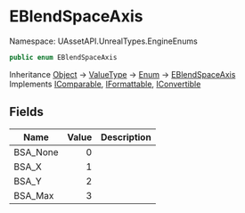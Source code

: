 # EBlendSpaceAxis

Namespace: UAssetAPI.UnrealTypes.EngineEnums

```csharp
public enum EBlendSpaceAxis
```

Inheritance [Object](https://docs.microsoft.com/en-us/dotnet/api/system.object) → [ValueType](https://docs.microsoft.com/en-us/dotnet/api/system.valuetype) → [Enum](https://docs.microsoft.com/en-us/dotnet/api/system.enum) → [EBlendSpaceAxis](./uassetapi.unrealtypes.engineenums.eblendspaceaxis.md)<br>
Implements [IComparable](https://docs.microsoft.com/en-us/dotnet/api/system.icomparable), [IFormattable](https://docs.microsoft.com/en-us/dotnet/api/system.iformattable), [IConvertible](https://docs.microsoft.com/en-us/dotnet/api/system.iconvertible)

## Fields

| Name | Value | Description |
| --- | --: | --- |
| BSA_None | 0 |  |
| BSA_X | 1 |  |
| BSA_Y | 2 |  |
| BSA_Max | 3 |  |
